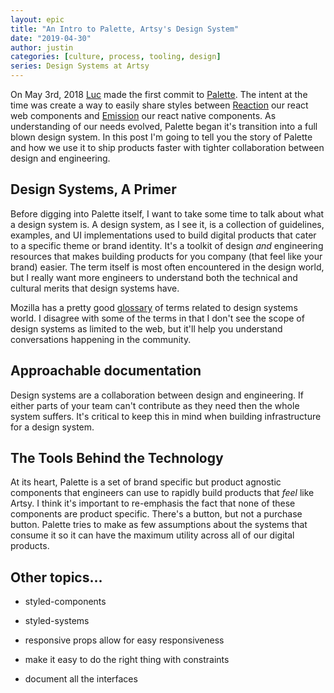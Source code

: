 ```yaml
---
layout: epic
title: "An Intro to Palette, Artsy's Design System"
date: "2019-04-30"
author: justin
categories: [culture, process, tooling, design]
series: Design Systems at Artsy
---
```


On May 3rd, 2018 [Luc]() made the first commit to [Palette](). The intent at the time was create a way to easily
share styles between [Reaction]() our react web components and [Emission]() our react native components. As
understanding of our needs evolved, Palette began it's transition into a full blown design system. In this post I'm
going to tell you the story of Palette and how we use it to ship products faster with tighter collaboration between
design and engineering.

<!-- more -->

## Design Systems, A Primer

Before digging into Palette itself, I want to take some time to talk about what a design system is. A design
system, as I see it, is a collection of guidelines, examples, and UI implementations used to build digital products
that cater to a specific theme or brand identity. It's a toolkit of design _and_ engineering resources that makes
building products for you company (that feel like your brand) easier. The term itself is most often encountered in
the design world, but I really want more engineers to understand both the technical and cultural merits that design
systems have.

Mozilla has a pretty good [glossary](https://mozilla.github.io/styleguide/resources/glossary.html) of terms related
to design systems world. I disagree with some of the terms in that I don't see the scope of design systems as
limited to the web, but it'll help you understand conversations happening in the community.

## Approachable documentation

Design systems are a collaboration between design and engineering. If either parts of your team can't contribute as
they need then the whole system suffers. It's critical to keep this in mind when building infrastructure for a
design system.

## The Tools Behind the Technology

At its heart, Palette is a set of brand specific but product agnostic components that engineers can use to rapidly
build products that _feel_ like Artsy. I think it's important to re-emphasis the fact that none of these components
are product specific. There's a button, but not a purchase button. Palette tries to make as few assumptions about
the systems that consume it so it can have the maximum utility across all of our digital products.

## Other topics...

- styled-components
- styled-systems

- responsive props allow for easy responsiveness
- make it easy to do the right thing with constraints
- document all the interfaces
